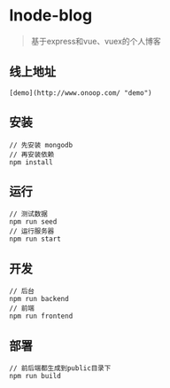 # lnode-blog

> 基于express和vue、vuex的个人博客

## 线上地址

	[demo](http://www.onoop.com/ "demo")

## 安装
	
	// 先安装 mongodb
	// 再安装依赖
	npm install

## 运行

	// 测试数据
	npm run seed
	// 运行服务器
	npm run start

## 开发

	// 后台
	npm run backend
	// 前端
	npm run frontend

## 部署
	
	// 前后端都生成到public目录下
	npm run build
